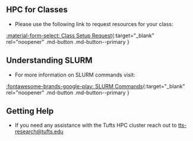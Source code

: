 ## HPC for Classes

- Please use the following link to request resources for your class:

[:material-form-select: Class Setup Request](https://tufts.qualtrics.com/jfe/form/SV_d7o0UZFgK1PFXnv){:target="_blank" rel="noopener" .md-button .md-button--primary }

## Understanding SLURM

- For more information on SLURM commands visit:

[:fontawesome-brands-google-play: SLURM Commands](https://slurm.schedmd.com/man_index.html){:target="_blank" rel="noopener" .md-button .md-button--primary }

## Getting Help

- If you need any assistance with the Tufts HPC cluster reach out to [tts-research@tufts.edu](tts-research@tufts.edu) 

